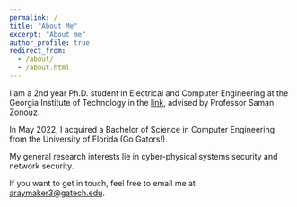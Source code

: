 ```yaml
---
permalink: /
title: "About Me"
excerpt: "About me"
author_profile: true
redirect_from: 
  - /about/
  - /about.html
---
```


I am a 2nd year Ph.D. student in Electrical and Computer Engineering at the Georgia Institute of Technology in the [link](https://sites.gatech.edu/capcpsec/), advised by Professor Saman Zonouz. 

In May 2022, I acquired a Bachelor of Science in Computer Engineering from the University of Florida (Go Gators!).  
  
My general research interests lie in cyber-physical systems security and network security.
  
If you want to get in touch, feel free to email me at araymaker3@gatech.edu.
